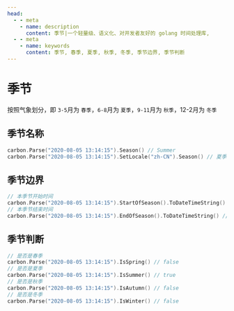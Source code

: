 ```yaml
---
head:
  - - meta
    - name: description
      content: 季节|一个轻量级、语义化、对开发者友好的 golang 时间处理库,
  - - meta
    - name: keywords
      content: 季节, 春季, 夏季, 秋季, 冬季, 季节边界, 季节判断
---
```


# 季节
按照气象划分，即 `3-5`月为 `春季`，`6-8`月为 `夏季`，`9-11`月为 `秋季`，12-2月为 `冬季`

## 季节名称
```go
carbon.Parse("2020-08-05 13:14:15").Season() // Summer
carbon.Parse("2020-08-05 13:14:15").SetLocale("zh-CN").Season() // 夏季
```

## 季节边界
```go
// 本季节开始时间
carbon.Parse("2020-08-05 13:14:15").StartOfSeason().ToDateTimeString() // 2020-06-01 00:00:00
// 本季节结束时间
carbon.Parse("2020-08-05 13:14:15").EndOfSeason().ToDateTimeString() // 2020-08-31 23:59:59
```

## 季节判断
```go
// 是否是春季
carbon.Parse("2020-08-05 13:14:15").IsSpring() // false
// 是否是夏季
carbon.Parse("2020-08-05 13:14:15").IsSummer() // true
// 是否是秋季
carbon.Parse("2020-08-05 13:14:15").IsAutumn() // false
// 是否是冬季
carbon.Parse("2020-08-05 13:14:15").IsWinter() // false
```